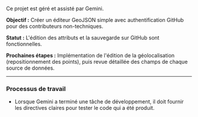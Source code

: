 Ce projet est géré et assisté par Gemini.

**Objectif :** Créer un éditeur GeoJSON simple avec authentification GitHub pour des contributeurs non-techniques.

**Statut :** L'édition des attributs et la sauvegarde sur GitHub sont fonctionnelles.

**Prochaines étapes :** Implémentation de l'édition de la géolocalisation (repositionnement des points), puis revue détaillée des champs de chaque source de données.

---

### Processus de travail
- Lorsque Gemini a terminé une tâche de développement, il doit fournir les directives claires pour tester le code qui a été produit.